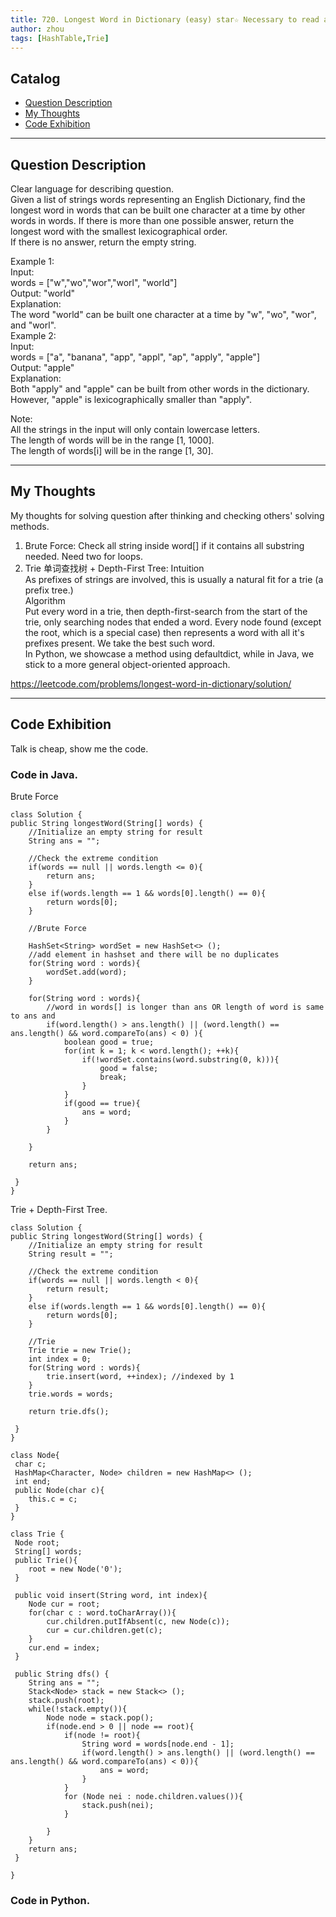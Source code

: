 ```yaml
---
title: 720. Longest Word in Dictionary (easy) star☆ Necessary to read again for details about the Tire!!                      
author: zhou      
tags: [HashTable,Trie]          
---
```


       

## Catalog  
+ [Question Description](#partI)
+ [My Thoughts](#partII)
+ [Code Exhibition](#partIII)

----------------------------------

## Question Description
Clear language for describing question.    
Given a list of strings words representing an English Dictionary, find the longest word in words that can be built one character at a time by other words in words. If there is more than one possible answer, return the longest word with the smallest lexicographical order.     
If there is no answer, return the empty string.      

Example 1:   
Input:    
words = ["w","wo","wor","worl", "world"]     
Output: "world"  
Explanation:    
The word "world" can be built one character at a time by "w", "wo", "wor", and "worl".   
Example 2:   
Input:    
words = ["a", "banana", "app", "appl", "ap", "apply", "apple"]   
Output: "apple"   
Explanation:    
Both "apply" and "apple" can be built from other words in the dictionary. However, "apple" is lexicographically smaller than "apply".   

Note:    
All the strings in the input will only contain lowercase letters.   
The length of words will be in the range [1, 1000].   
The length of words[i] will be in the range [1, 30].    


----------------------------------

## My Thoughts
My thoughts for solving question after thinking and checking others' solving methods.        
1. Brute Force: Check all string inside word[] if it contains all substring needed. Need two for loops.    
2. Trie 单词查找树 + Depth-First Tree: 
Intuition    
As prefixes of strings are involved, this is usually a natural fit for a trie (a prefix tree.)    
Algorithm    
Put every word in a trie, then depth-first-search from the start of the trie, only searching nodes that ended a word. Every node found (except the root, which is a special case) then represents a word with all it's prefixes present. We take the best such word.    
In Python, we showcase a method using defaultdict, while in Java, we stick to a more general object-oriented approach.     

https://leetcode.com/problems/longest-word-in-dictionary/solution/  


----------------------------------

## Code Exhibition
Talk is cheap, show me the code.    
### Code in Java.     
Brute Force   

    class Solution {
    public String longestWord(String[] words) {
        //Initialize an empty string for result
        String ans = "";
        
        //Check the extreme condition 
        if(words == null || words.length <= 0){
            return ans;
        }
        else if(words.length == 1 && words[0].length() == 0){
            return words[0];
        }
        
        //Brute Force
        
        HashSet<String> wordSet = new HashSet<> ();
        //add element in hashset and there will be no duplicates
        for(String word : words){
            wordSet.add(word);
        }
        
        for(String word : words){
            //word in words[] is longer than ans OR length of word is same to ans and 
            if(word.length() > ans.length() || (word.length() == ans.length() && word.compareTo(ans) < 0) ){
                boolean good = true;
                for(int k = 1; k < word.length(); ++k){
                    if(!wordSet.contains(word.substring(0, k))){
                        good = false;
                        break;
                    }
                }
                if(good == true){
                    ans = word;
                }
            }
            
        }
        
        return ans;
        
     }
    }

Trie + Depth-First Tree.

    class Solution {
    public String longestWord(String[] words) {
        //Initialize an empty string for result   
        String result = "";
        
        //Check the extreme condition
        if(words == null || words.length < 0){
            return result;
        }
        else if(words.length == 1 && words[0].length() == 0){
            return words[0];
        }
        
        //Trie
        Trie trie = new Trie();
        int index = 0; 
        for(String word : words){
            trie.insert(word, ++index); //indexed by 1
        }
        trie.words = words;

        return trie.dfs();
        
     }
    }

    class Node{
     char c;
     HashMap<Character, Node> children = new HashMap<> ();
     int end;
     public Node(char c){
        this.c = c;
     }
    }

    class Trie {
     Node root;
     String[] words;
     public Trie(){
        root = new Node('0');
     }
    
     public void insert(String word, int index){
        Node cur = root;
        for(char c : word.toCharArray()){
            cur.children.putIfAbsent(c, new Node(c));
            cur = cur.children.get(c);
        }
        cur.end = index;
     }
    
     public String dfs() {
        String ans = "";
        Stack<Node> stack = new Stack<> ();
        stack.push(root);
        while(!stack.empty()){
            Node node = stack.pop();
            if(node.end > 0 || node == root){
                if(node != root){
                    String word = words[node.end - 1];
                    if(word.length() > ans.length() || (word.length() == ans.length() && word.compareTo(ans) < 0)){
                        ans = word;
                    }
                }
                for (Node nei : node.children.values()){
                    stack.push(nei);
                }
                
            }
        }
        return ans;
     }
       
    }




### Code in Python.   




